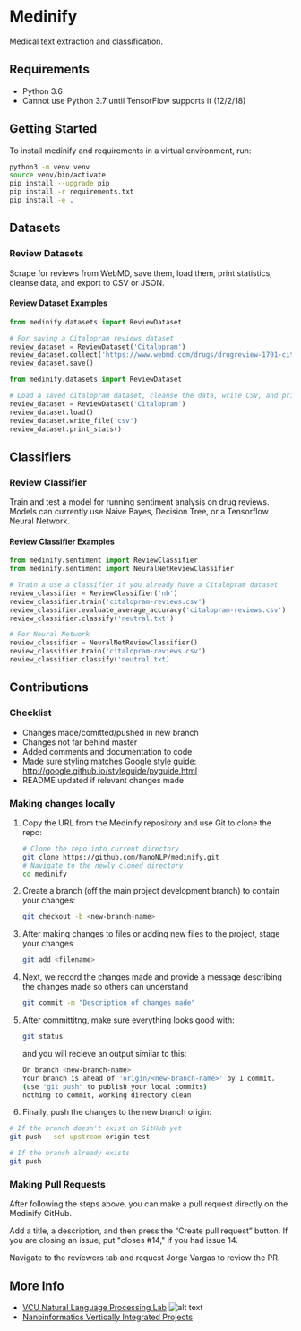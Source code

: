# Medinify

Medical text extraction and classification.

## Requirements

* Python 3.6
* Cannot use Python 3.7 until TensorFlow supports it (12/2/18)

## Getting Started

To install medinify and requirements in a virtual environment, run:

```bash
python3 -m venv venv
source venv/bin/activate
pip install --upgrade pip
pip install -r requirements.txt
pip install -e .
```

## Datasets

### Review Datasets

Scrape for reviews from WebMD, save them, load them, print statistics, cleanse data, and export to CSV or JSON.

#### Review Dataset Examples

```python
from medinify.datasets import ReviewDataset

# For saving a Citalopram reviews dataset
review_dataset = ReviewDataset('Citalopram')
review_dataset.collect('https://www.webmd.com/drugs/drugreview-1701-citalopram-oral.aspx?drugid=1701&drugname=citalopram-oral')
review_dataset.save()
```

```python
from medinify.datasets import ReviewDataset

# Load a saved citalopram dataset, cleanse the data, write CSV, and print stats
review_dataset = ReviewDataset('Citalopram')
review_dataset.load()
review_dataset.write_file('csv')
review_dataset.print_stats()
```

## Classifiers

### Review Classifier

Train and test a model for running sentiment analysis on drug reviews. Models can currently use Naive Bayes, Decision Tree, or a Tensorflow Neural Network.

#### Review Classifier Examples

```python
from medinify.sentiment import ReviewClassifier
from medinify.sentiment import NeuralNetReviewClassifier

# Train a use a classifier if you already have a Citalopram dataset
review_classifier = ReviewClassifier('nb')
review_classifier.train('citalopram-reviews.csv')
review_classifier.evaluate_average_accuracy('citalopram-reviews.csv')
review_classifier.classify('neutral.txt')

# For Neural Network
review_classifier = NeuralNetReviewClassifier()
review_classifier.train('citalopram-reviews.csv')
review_classifier.classify('neutral.txt)
```

## Contributions

### Checklist

* Changes made/comitted/pushed in new branch
* Changes not far behind master
* Added comments and documentation to code
* Made sure styling matches Google style guide: <http://google.github.io/styleguide/pyguide.html>
* README updated if relevant changes made

### Making changes locally

1. Copy the URL from the Medinify repository and use Git to clone the repo:

    ```bash
    # Clone the repo into current directory
    git clone https://github.com/NanoNLP/medinify.git
    # Navigate to the newly cloned directory
    cd medinify
    ```

2. Create a branch (off the main project development branch) to contain your changes:

    ```bash
    git checkout -b <new-branch-name>
    ```

3. After making changes to files or adding new files to the project, stage your changes

    ```bash
    git add <filename>
    ```

4. Next, we record the changes made and provide a message describing the changes made so others can understand

    ```bash
    git commit -m "Description of changes made"
    ```

5. After committitng, make sure everything looks good with:

    ```bash
    git status
    ```

    and you will recieve an output similar to this:

    ```bash
    On branch <new-branch-name>
    Your branch is ahead of 'origin/<new-branch-name>' by 1 commit.
    (use "git push" to publish your local commits)
    nothing to commit, working directory clean
    ```

6. Finally, push the changes to the new branch origin:

```bash
# If the branch doesn't exist on GitHub yet
git push --set-upstream origin test

# If the branch already exists
git push
```

### Making Pull Requests

After following the steps above, you can make a pull request directly on the Medinify GitHub.

Add a title, a description, and then press the “Create pull request” button. If you are closing an issue, put "closes #14," if you had issue 14.

Navigate to the reviewers tab and request Jorge Vargas to review the PR.

## More Info

* [VCU Natural Language Processing Lab](https://nlp.cs.vcu.edu/)     ![alt text](https://nlp.cs.vcu.edu/images/vcu_head_logo "VCU")
* [Nanoinformatics Vertically Integrated Projects](https://rampages.us/nanoinformatics/)